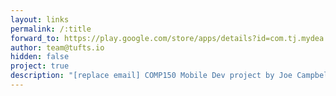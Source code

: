 ```yaml
---
layout: links
permalink: /:title
forward_to: https://play.google.com/store/apps/details?id=com.tj.mydea
author: team@tufts.io
hidden: false
project: true
description: "[replace email] COMP150 Mobile Dev project by Joe Campbell and Tommy Tang. Source: https://github.com/jcamp1095/MyDea"
---
```

